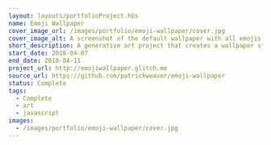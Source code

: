 ```yaml
---
layout: layouts/portfolioProject.hbs
name: Emoji Wallpaper
cover_image_url: /images/portfolio/emoji-wallpaper/cover.jpg
cover_image_alt: A screenshot of the default wallpaper with all emojis on Windows
short_description: A generative art project that creates a wallpaper style image from emojis.
start_date: 2018-04-07
end_date: 2018-04-11
project_url: http://emojiwallpaper.glitch.me
source_url: https://github.com/patrickweaver/emoji-wallpaper
status: Complete
tags:
  - Complete
  - art
  - javascript
images:
  - /images/portfolio/emoji-wallpaper/cover.jpg
---
```

